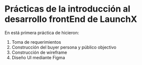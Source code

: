 # Prácticas de la introducción al desarrollo frontEnd de LaunchX
En está primera práctica de hicieron:
1. Toma de requerimientos
2. Construcción del buyer persona y público objectivo
3. Construcción de wireframe
4. Diseño UI mediante Figma